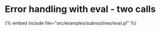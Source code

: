 # Error handling with eval - two calls

{% embed include file="src/examples/subroutines/eval.pl" %}
